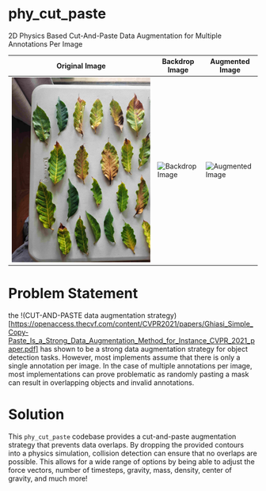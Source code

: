# phy_cut_paste

2D Physics Based Cut-And-Paste Data Augmentation for Multiple Annotations Per Image

| Original Image | Backdrop Image | Augmented Image |
| --- | --- | --- |
| ![Original Image](/graphics/original.jpg) | ![Backdrop Image](/graphics/backdrop.jpg) | ![Augmented Image](/graphics/augmented.jpg) |


# Problem Statement

the !(CUT-AND-PASTE data augmentation strategy)[https://openaccess.thecvf.com/content/CVPR2021/papers/Ghiasi_Simple_Copy-Paste_Is_a_Strong_Data_Augmentation_Method_for_Instance_CVPR_2021_paper.pdf] has shown to be a strong data augmentation strategy for object detection tasks. However, most implements assume that there is only a single annotation per image. In the case of multiple annotations per image, most implementations can prove problematic as randomly pasting a mask can result in overlapping objects and invalid annotations.

# Solution

This `phy_cut_paste` codebase provides a cut-and-paste augmentation strategy that prevents data overlaps. By dropping the provided contours into a physics simulation, collision detection can ensure that no overlaps are possible. This allows for a wide range of options by being able to adjust the force vectors, number of timesteps, gravity, mass, density, center of gravity, and much more!